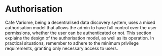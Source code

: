 # Authorisation

Cafe Variome, being a decentralised data discovery system, uses a mixed authorisation model that allows the admin to have full control over the user permissions, whether the user can be authenticated or not. This section explains the design of the authorisation model, as well as its operation. In practical situations, remember to adhere to the minimum privilege requirements, granting only necessary access to users.

<seealso>
    <category ref="related">
        <a href="authorisation-model.md"/>
        <a href="user-and-admin-access-control.md"/>
        <a href="federated-authorisation.md"/>
    </category>
</seealso>